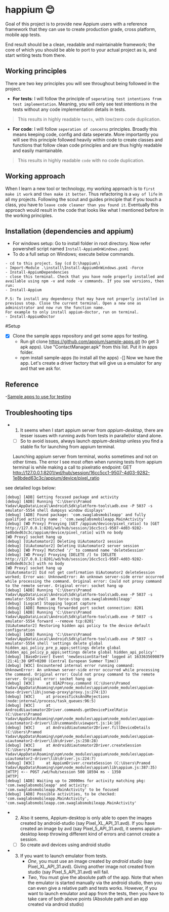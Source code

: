 # happium 😊
Goal of this project is to provide new Appium users with a reference framework that they can use to create production grade,
cross platform, mobile app tests.

End result should be a clean, readable and maintainable framework; the core of which you should be able to port to your actual project as is, and start writing tests from there. 

## Working principles
There are two key principles you will see throughout being followed in the project. 
- **For tests**: I will follow the principle of `seperating test intentions from test implementation`. Meaning, you will only see test intentions in the tests without any code implementation details in tests. 
> This results in highly readable `tests`, with low/zero code duplication. 
- **For code**: I will follow `seperation of concerns` principles. Broadly this means keeping code, config and data seperate. More importantly you will see this principle followed heavily within code to create classes and functions that follow clean code principles and are thus highly readable and easily maintainable.
> This results in highly readable `code` with no code duplication.

## Working approach
When I learn a new tool or technology, my working approach is to `first make it work` and `then make it better`. Thus refactoring is a `way of life` in all my projects. Following the scout and guides principle that if you touch a class, you have to `leave code cleaner than you found it`. Eventually this approach would result in the code that looks like what I mentioned before in the working principles.   

## Installation (dependencies and appium)
- For windows setup: Go to install folder in root directory. Now refer powershell script named `Install-AppiumOnWindows.psm1`
- To do a full setup on Windows; execute below commands.

```
- cd to this project. Say (cd D:\happium\)
- Import-Module .\install\Install-AppiumOnWindows.psm1 -Force
- Install-AppiumDependencies
- close this terminal. Check that you have node properly installed and available using npm -v and node -v commands. If you see versions, then run:
- Install-Appium 

P.S: To install any dependency that may have not properly installed in previous step. Close the current terminal. Open a new one as administrator and now run the function name. 
For example to only install appium-doctor, run on terminal.
- Install-AppiumDoctor
```
#Setup
-[X] Clone the sample apps repository and get some apps for testing.
    - Run git clone https://github.com/appium/sample-apps.git (to get 3 apk apps). Use "ContactManager.apk" from this list. Put it in apps folder.
    - npm install sample-apps (to install all the apps)
-[] Now we have the app. Let's create a driver factory that will give us a emulator for any avd that we ask for. 

## Reference
-[Sample apps to use for testing](https://github.com/appium/sample-apps)

## Troubleshooting tips
- 1) It seems when I start appium server from *appium-desktop*, there are lesser issues with running avds from tests in parallel/or stand alone. 
     
    - [ ] So to avoid issues, always launch *appium-desktop* unless you find a stable fix for launching from appium terminal. 
      
    Launching appium server from terminal, works sometimes and not on other times. The error I see most often when running tests from appium terminal is while 
    making a call to pixelratio endpoint: GET http://127.0.0.1:8201/wd/hub/session/16cc5cc1-9507-4d03-9282-1e8bded63c3c/appium/device/pixel_ratio
    
see detailed logs below: 
``` 
[debug] [ADB] Getting focused package and activity
[debug] [ADB] Running 'C:\Users\Pramod Yadav\AppData\Local\Android\Sdk\platform-tools\adb.exe -P 5037 -s emulator-5554 shell dumpsys window displays'
[debug] [ADB] Found package: 'com.swaglabsmobileapp' and fully qualified activity name : 'com.swaglabsmobileapp.MainActivity'
[debug] [WD Proxy] Proxying [GET /appium/device/pixel_ratio] to [GET http://127.0.0.1:8201/wd/hub/session/16cc5cc1-9507-4d03-9282-1e8bded63c3c/appium/device/pixel_ratio] with no body
[WD Proxy] socket hang up
[debug] [UiAutomator2] Deleting UiAutomator2 session
[debug] [UiAutomator2] Deleting UiAutomator2 server session
[debug] [WD Proxy] Matched '/' to command name 'deleteSession'
[debug] [WD Proxy] Proxying [DELETE /] to [DELETE http://127.0.0.1:8201/wd/hub/session/16cc5cc1-9507-4d03-9282-1e8bded63c3c] with no body
[WD Proxy] socket hang up
[UiAutomator2] Did not get confirmation UiAutomator2 deleteSession worked; Error was: UnknownError: An unknown server-side error occurred while processing the command. Original error: Could not proxy command to the remote server. Original error: socket hang up
[debug] [ADB] Running 'C:\Users\Pramod Yadav\AppData\Local\Android\Sdk\platform-tools\adb.exe -P 5037 -s emulator-5554 shell am force-stop com.swaglabsmobileapp'
[debug] [Logcat] Stopping logcat capture
[debug] [ADB] Removing forwarded port socket connection: 8201
[debug] [ADB] Running 'C:\Users\Pramod Yadav\AppData\Local\Android\Sdk\platform-tools\adb.exe -P 5037 -s emulator-5554 forward --remove tcp:8201'
[UiAutomator2] Restoring hidden api policy to the device default configuration
[debug] [ADB] Running 'C:\Users\Pramod Yadav\AppData\Local\Android\Sdk\platform-tools\adb.exe -P 5037 -s emulator-5554 shell 'settings delete global hidden_api_policy_pre_p_apps;settings delete global hidden_api_policy_p_apps;settings delete global hidden_api_policy''
[debug] [BaseDriver] Event 'newSessionStarted' logged at 1633635690879 (21:41:30 GMT+0200 (Central European Summer Time))
[debug] [W3C] Encountered internal error running command: UnknownError: An unknown server-side error occurred while processing the command. Original error: Could not proxy command to the remote server. Original error: socket hang up
[debug] [W3C]     at UIA2Proxy.command (C:\Users\Pramod Yadav\AppData\Roaming\npm\node_modules\appium\node_modules\appium-base-driver\lib\jsonwp-proxy\proxy.js:274:13)
[debug] [W3C]     at processTicksAndRejections (node:internal/process/task_queues:96:5)
[debug] [W3C]     at AndroidUiautomator2Driver.commands.getDevicePixelRatio (C:\Users\Pramod Yadav\AppData\Roaming\npm\node_modules\appium\node_modules\appium-uiautomator2-driver\lib\commands\viewport.js:14:10)
[debug] [W3C]     at AndroidUiautomator2Driver.fillDeviceDetails (C:\Users\Pramod Yadav\AppData\Roaming\npm\node_modules\appium\node_modules\appium-uiautomator2-driver\lib\driver.js:238:28)
[debug] [W3C]     at AndroidUiautomator2Driver.createSession (C:\Users\Pramod Yadav\AppData\Roaming\npm\node_modules\appium\node_modules\appium-uiautomator2-driver\lib\driver.js:224:7)
[debug] [W3C]     at AppiumDriver.createSession (C:\Users\Pramod Yadav\AppData\Roaming\npm\node_modules\appium\lib\appium.js:387:35)
[HTTP] <-- POST /wd/hub/session 500 18594 ms - 1350
[HTTP]
[debug] [ADB] Waiting up to 20000ms for activity matching pkg: 'com.swaglabsmobileapp' and activity: 'com.swaglabsmobileapp.MainActivity' to be focused
[debug] [ADB] Possible activities, to be checked: 'com.swaglabsmobileapp.MainActivity', 'com.swaglabsmobileapp.com.swaglabsmobileapp.MainActivity'
```

- 2) Also it seems, Appium-desktop is only able to open the images created by android-studio (say Pixel_XL_API_31.avd). 
     If you have created an image by avd (say Pixel_5_API_31.avd), it seems appium-desktop keep throwing different kind of errors and cannot create a session. 
    - [ ] So create avd devices using android studio
- 3) If you want to launch emulator from tests. 
      - *One*, you must use an image created by *android studio* (say Pixel_XL_API_31.avd). Giving another image not created from studio (say Pixel_5_API_31.avd) will fail. 
      - *Two*, You must give the absolute path of the app. 
        Note that when the emulator is started manually via the android studio, then you can even give a relative path and tests works. 
        However, if you want to launch emulator and app from the tests, then you have to take care of both above points (Absolute path and an app created via android studio)
